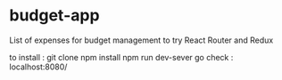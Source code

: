 # budget-app
List of expenses for budget management to try React Router and Redux

to install :
git clone
npm install
npm run dev-sever
go check : localhost:8080/


